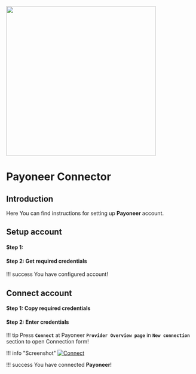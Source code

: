 <img src="https://static.openfintech.io/payment_providers/payoneer/logo.svg?w=400" width="400px">

# Payoneer Connector

## Introduction

Here You can find  instructions for setting up **Payoneer**  account.

## Setup account

#### Step 1: 



#### Step 2: Get required credentials


!!! success
    You have configured account!




## Connect account

#### Step 1: Copy required credentials


#### Step 2: Enter credentials

!!! tip
    Press **`Connect`** at Payoneer **`Provider Overview page`** in **`New connection`** section to open Connection form!




!!! info "Screenshot"
    [![Connect](images/payoneer_connect.png)](images/payoneer_connect.png)


!!! success
    You have connected **Payoneer**!